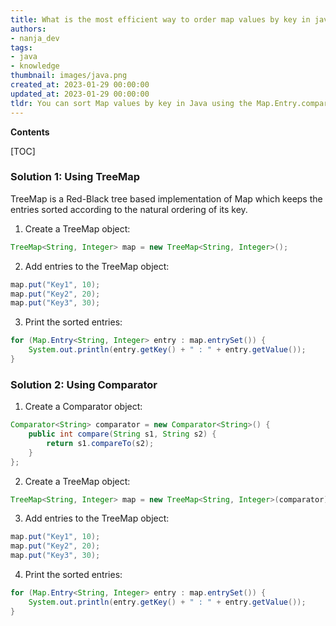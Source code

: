 ```yaml
---
title: What is the most efficient way to order map values by key in java?
authors:
- nanja_dev
tags:
- java
- knowledge
thumbnail: images/java.png
created_at: 2023-01-29 00:00:00
updated_at: 2023-01-29 00:00:00
tldr: You can sort Map values by key in Java using the Map.Entry.comparingByKey() method.
---
```


**Contents**

[TOC]

### Solution 1: Using TreeMap

TreeMap is a Red-Black tree based implementation of Map which keeps the entries sorted according to the natural ordering of its key.

1. Create a TreeMap object:

```java
TreeMap<String, Integer> map = new TreeMap<String, Integer>();
```

2. Add entries to the TreeMap object:

```java
map.put("Key1", 10);
map.put("Key2", 20);
map.put("Key3", 30);
```

3. Print the sorted entries:

```java
for (Map.Entry<String, Integer> entry : map.entrySet()) {
    System.out.println(entry.getKey() + " : " + entry.getValue());
}
```

### Solution 2: Using Comparator

1. Create a Comparator object:

```java
Comparator<String> comparator = new Comparator<String>() {
    public int compare(String s1, String s2) {
        return s1.compareTo(s2);
    }
};
```

2. Create a TreeMap object:

```java
TreeMap<String, Integer> map = new TreeMap<String, Integer>(comparator);
```

3. Add entries to the TreeMap object:

```java
map.put("Key1", 10);
map.put("Key2", 20);
map.put("Key3", 30);
```

4. Print the sorted entries:

```java
for (Map.Entry<String, Integer> entry : map.entrySet()) {
    System.out.println(entry.getKey() + " : " + entry.getValue());
}
```

